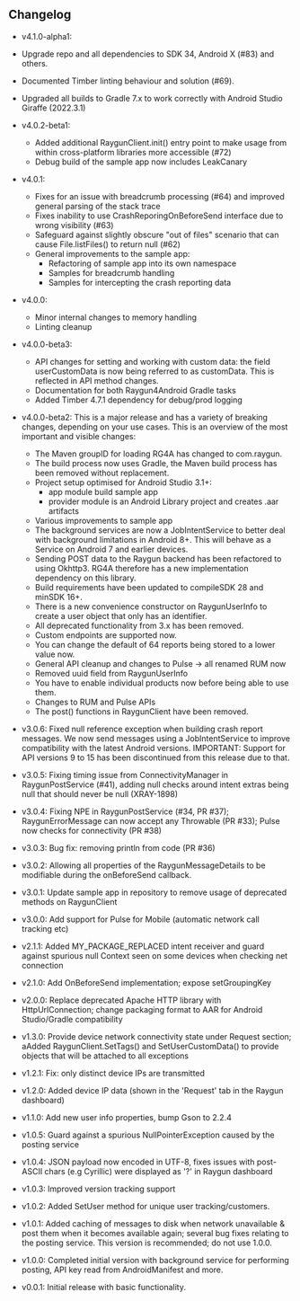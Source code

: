 ## Changelog

- v4.1.0-alpha1:
 - Upgrade repo and all dependencies to SDK 34, Android X (#83) and others.
 - Documented Timber linting behaviour and solution (#69).
 - Upgraded all builds to Gradle 7.x to work correctly with Android Studio Giraffe (2022.3.1)

- v4.0.2-beta1:
  - Added additional RaygunClient.init() entry point to make usage from within cross-platform libraries more accessible (#72)
  - Debug build of the sample app now includes LeakCanary

- v4.0.1:
  - Fixes for an issue with breadcrumb processing (#64) and improved general parsing of the stack trace
  - Fixes inability to use CrashReporingOnBeforeSend interface due to wrong visibility (#63)
  - Safeguard against slightly obscure "out of files" scenario that can cause File.listFiles() to return null (#62)
  - General improvements to the sample app:
    - Refactoring of sample app into its own namespace
    - Samples for breadcrumb handling
    - Samples for intercepting the crash reporting data

- v4.0.0:
  - Minor internal changes to memory handling
  - Linting cleanup

- v4.0.0-beta3:
  - API changes for setting and working with custom data: the field userCustomData is now being referred to as customData. This is reflected in API method changes.
  - Documentation for both Raygun4Android Gradle tasks
  - Added Timber 4.7.1 dependency for debug/prod logging

- v4.0.0-beta2: This is a major release and has a variety of breaking changes, depending on your use cases. This is an overview of the most important and visible changes:

  - The Maven groupID for loading RG4A has changed to com.raygun.
  - The build process now uses Gradle, the Maven build process has been removed without replacement.
  - Project setup optimised for Android Studio 3.1+:
    - app module build sample app
    - provider module is an Android Library project and creates .aar artifacts
  - Various improvements to sample app
  - The background services are now a JobIntentService to better deal with background limitations in Android 8+. This will behave as a Service on Android 7 and earlier devices.
  - Sending POST data to the Raygun backend has been refactored to using Okhttp3. RG4A therefore has a new implementation dependency on this library.
  - Build requirements have been updated to compileSDK 28 and minSDK 16+.
  - There is a new convenience constructor on RaygunUserInfo to create a user object that only has an identifier.
  - All deprecated functionality from 3.x has been removed.
  - Custom endpoints are supported now.
  - You can change the default of 64 reports being stored to a lower value now.
  - General API cleanup and changes to Pulse -> all renamed RUM now
  - Removed uuid field from RaygunUserInfo
  - You have to enable individual products now before being able to use them.
  - Changes to RUM and Pulse APIs
  - The post() functions in RaygunClient have been removed.
  
- v3.0.6: Fixed null reference exception when building crash report messages. We now send messages using a JobIntentService to improve compatibility with the latest Android versions. IMPORTANT: Support for API versions 9 to 15 has been discontinued from this release due to that. 

- v3.0.5: Fixing timing issue from ConnectivityManager in RaygunPostService (#41), adding null checks around intent extras being null that should never be null (XRAY-1898)

- v3.0.4: Fixing NPE in RaygunPostService (#34, PR #37); RaygunErrorMessage can now accept any Throwable (PR #33); Pulse now checks for connectivity (PR #38)

- v3.0.3: Bug fix: removing println from code (PR #36)

- v3.0.2: Allowing all properties of the RaygunMessageDetails to be modifiable during the onBeforeSend callback.

- v3.0.1: Update sample app in repository to remove usage of deprecated methods on RaygunClient

- v3.0.0: Add support for Pulse for Mobile (automatic network call tracking etc)

- v2.1.1: Added MY_PACKAGE_REPLACED intent receiver and guard against spurious null Context seen on some devices when checking net connection

- v2.1.0: Add OnBeforeSend implementation; expose setGroupingKey

- v2.0.0: Replace deprecated Apache HTTP library with HttpUrlConnection; change packaging format to AAR for Android Studio/Gradle compatibility

- v1.3.0: Provide device network connectivity state under Request section; aAdded RaygunClient.SetTags() and SetUserCustomData() to provide objects that will be attached to all exceptions

- v1.2.1: Fix: only distinct device IPs are transmitted

- v1.2.0: Added device IP data (shown in the 'Request' tab in the Raygun dashboard)

- v1.1.0: Add new user info properties, bump Gson to 2.2.4

- v1.0.5: Guard against a spurious NullPointerException caused by the posting service

- v1.0.4: JSON payload now encoded in UTF-8, fixes issues with post-ASCII chars (e.g Cyrillic) were displayed as '?' in Raygun dashboard

- v1.0.3: Improved version tracking support

- v1.0.2: Added SetUser method for unique user tracking/customers.

- v1.0.1: Added caching of messages to disk when network unavailable & post them when it becomes available again; several bug fixes relating to the posting service. This version is recommended; do not use 1.0.0.

- v1.0.0: Completed initial version with background service for performing posting, API key read from AndroidManifest and more.

- v0.0.1: Initial release with basic functionality.
